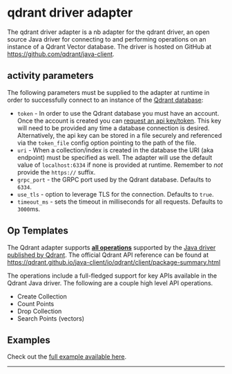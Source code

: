 # qdrant driver adapter

The qdrant driver adapter is a nb adapter for the qdrant driver, an open source Java driver for connecting to and
performing operations on an instance of a Qdrant Vector database. The driver is hosted on GitHub at
https://github.com/qdrant/java-client.

## activity parameters

The following parameters must be supplied to the adapter at runtime in order to successfully connect to an
instance of the [Qdrant database](https://qdrant.tech/documentation):

* `token` - In order to use the Qdrant database you must have an account. Once the account is created you can [request
  an api key/token](https://qdrant.tech/documentation/cloud/authentication/). This key will need to be provided any
  time a database connection is desired. Alternatively, the api key can be stored in a file securely and referenced via
  the `token_file` config option pointing to the path of the file.
* `uri` - When a collection/index is created in the database the URI (aka endpoint) must be specified as well. The adapter will
  use the default value of `localhost:6334` if none is provided at runtime. Remember to *not* provide the `https://`
  suffix.
* `grpc_port` - the GRPC port used by the Qdrant database. Defaults to `6334`.
* `use_tls` - option to leverage TLS for the connection. Defaults to `true`.
* `timeout_ms` - sets the timeout in milliseconds for all requests. Defaults to `3000`ms.

## Op Templates

The Qdrant adapter supports [**all operations**](../java/io/nosqlbench/adapter/qdrant/ops) supported by the [Java
driver published by Qdrant](https://github.com/qdrant/java-client). The official Qdrant API reference can be found at
https://qdrant.github.io/java-client/io/qdrant/client/package-summary.html

The operations include a full-fledged support for key APIs available in the Qdrant Java driver.
The following are a couple high level API operations.

* Create Collection
* Count Points
* Drop Collection
* Search Points (vectors)

## Examples

Check out the [full example available here](activities/qdrant_vectors_live.yaml).

---
